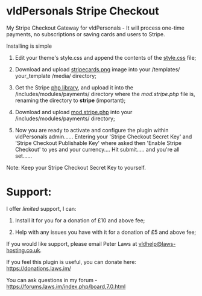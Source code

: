 # vldPersonals Stripe Checkout
My Stripe Checkout Gateway for vldPersonals - It will process one-time payments, no subscriptions or saving cards and users to Stripe.

Installing is simple

1. Edit your theme's style.css and append the contents of the [style.css](./style.css) file;  

2. Download and upload [stripecards.png](./stripecasrds.png) image into your /templates/ your_template /media/ directory;  

3. Get the Stripe [php library](https://github.com/stripe/stripe-php), and upload it into the /includes/modules/payments/ directory where the <i>mod.stripe.php</i> file is, renaming the directory to <b>stripe</b> (important);

4. Download and upload [mod.stripe.php](./includes/modules/payments/mod.stripe.php) into your /includes/modules/payments/ directory;

5. Now you are ready to activate and configure the plugin within vldPersonals admin...... Entering your 'Stripe Checkout Secret Key' and 'Stripe Checkout Publishable Key' where asked then 'Enable Stripe Checkout' to yes and your currency.... Hit submit..... and you're all set......

Note: Keep your Stripe Checkout Secret Key to yourself.


Support:
===========
I offer _limited_ support, I can:

1. Install it for you for a donation of £10 and above fee;

2. Help with any issues you have with it for a donation of £5 and above fee;  

If you would like support, please email Peter Laws at vldhelp@laws-hosting.co.uk.  

If you feel this plugin is useful, you can donate here: https://donations.laws.im/


You can ask questions in my forum - https://forums.laws.im/index.php/board,7.0.html
